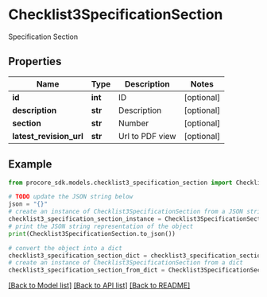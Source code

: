 # Checklist3SpecificationSection

Specification Section

## Properties

Name | Type | Description | Notes
------------ | ------------- | ------------- | -------------
**id** | **int** | ID | [optional] 
**description** | **str** | Description | [optional] 
**section** | **str** | Number | [optional] 
**latest_revision_url** | **str** | Url to PDF view | [optional] 

## Example

```python
from procore_sdk.models.checklist3_specification_section import Checklist3SpecificationSection

# TODO update the JSON string below
json = "{}"
# create an instance of Checklist3SpecificationSection from a JSON string
checklist3_specification_section_instance = Checklist3SpecificationSection.from_json(json)
# print the JSON string representation of the object
print(Checklist3SpecificationSection.to_json())

# convert the object into a dict
checklist3_specification_section_dict = checklist3_specification_section_instance.to_dict()
# create an instance of Checklist3SpecificationSection from a dict
checklist3_specification_section_from_dict = Checklist3SpecificationSection.from_dict(checklist3_specification_section_dict)
```
[[Back to Model list]](../README.md#documentation-for-models) [[Back to API list]](../README.md#documentation-for-api-endpoints) [[Back to README]](../README.md)


